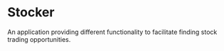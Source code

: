 # Stocker

An application providing different functionality to facilitate finding stock trading opportunities.

